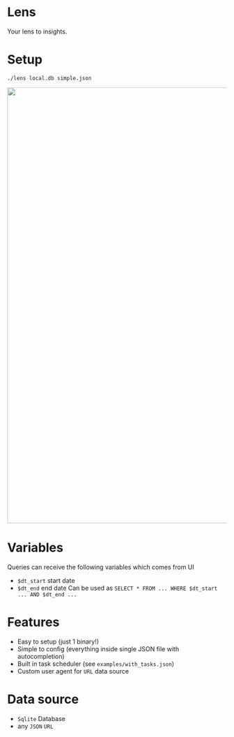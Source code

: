 # Lens

Your lens to insights.

# Setup
```console
./lens local.db simple.json
```

<img width=1000 src="https://github.com/thewh1teagle/Lens/assets/61390950/09af85b6-4054-4ade-9c8a-a459679daa62" />



# Variables

Queries can receive the following variables which comes from UI

- `$dt_start` start date
- `$dt_end` end date
Can be used as `SELECT * FROM ... WHERE $dt_start ... AND $dt_end ...`

# Features

- Easy to setup (just 1 binary!)
- Simple to config (everything inside single JSON file with autocompletion)
- Built in task scheduler (see `examples/with_tasks.json`)
- Custom user agent for `URL` data source

# Data source
- `Sqlite` Database
- any `JSON` `URL`
